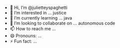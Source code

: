 - 👋 Hi, I’m @julietteyspaghetti
- 👀 I’m interested in ... justice
- 🌱 I’m currently learning ... java
- 💞️ I’m looking to collaborate on ... autonomous code
- 📫 How to reach me ... 
- 😄 Pronouns: ...
- ⚡ Fun fact: ...

<!---
julietteyspaghetti/julietteyspaghetti is a ✨ special ✨ repository because its `README.md` (this file) appears on your GitHub profile.
You can click the Preview link to take a look at your changes.
--->

